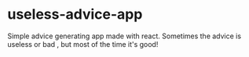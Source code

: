 # useless-advice-app
Simple advice generating app made with react.
Sometimes the advice is useless or bad , but most of the time it's good!
